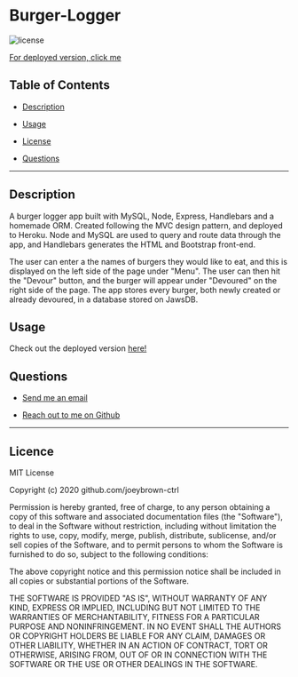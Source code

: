 # Burger-Logger

  ![license](https://img.shields.io/badge/License-MIT-blue.svg)

   [For deployed version, click me](https://burger-logger-joeybrown-ctrl.herokuapp.com/)

  ## Table of Contents

  
* [Description](#description)
  
* [Usage](#usage) 
  
* [License](#license) 
  
* [Questions](#questions)

  
<hr>

  ## Description 
A burger logger app built with MySQL, Node, Express, Handlebars and a homemade ORM. Created following the MVC design pattern, and deployed to Heroku. Node and MySQL are used to query and route data through the app, and Handlebars generates the HTML and Bootstrap front-end.

The user can enter a the names of burgers they would like to eat, and this is displayed on the left side of the page under "Menu". The user can then hit the "Devour" button, and the burger will appear under "Devoured" on the right side of the page. The app stores every burger, both newly created or already devoured, in a database stored on JawsDB.

  ## Usage 
Check out the deployed version [here!](https://burger-logger-joeybrown-ctrl.herokuapp.com/)

  ## Questions 
  
* [Send me an email](mailto:gjoey.brown@gmail.com)
  
* [Reach out to me on Github](https://github.com/joeybrown-ctrl)

<hr>

  ## Licence 
MIT License

Copyright (c) 2020 github.com/joeybrown-ctrl

Permission is hereby granted, free of charge, to any person obtaining a copy
of this software and associated documentation files (the "Software"), to deal
in the Software without restriction, including without limitation the rights
to use, copy, modify, merge, publish, distribute, sublicense, and/or sell
copies of the Software, and to permit persons to whom the Software is
furnished to do so, subject to the following conditions:

The above copyright notice and this permission notice shall be included in all
copies or substantial portions of the Software.

THE SOFTWARE IS PROVIDED "AS IS", WITHOUT WARRANTY OF ANY KIND, EXPRESS OR
IMPLIED, INCLUDING BUT NOT LIMITED TO THE WARRANTIES OF MERCHANTABILITY,
FITNESS FOR A PARTICULAR PURPOSE AND NONINFRINGEMENT. IN NO EVENT SHALL THE
AUTHORS OR COPYRIGHT HOLDERS BE LIABLE FOR ANY CLAIM, DAMAGES OR OTHER
LIABILITY, WHETHER IN AN ACTION OF CONTRACT, TORT OR OTHERWISE, ARISING FROM,
OUT OF OR IN CONNECTION WITH THE SOFTWARE OR THE USE OR OTHER DEALINGS IN THE
SOFTWARE.